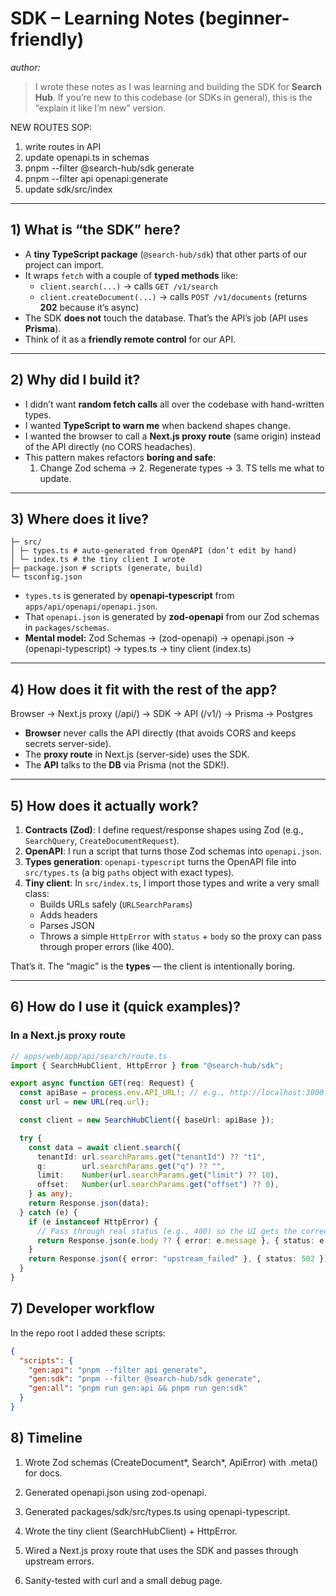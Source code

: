 # SDK – Learning Notes (beginner-friendly)
*author: <your name>*

> I wrote these notes as I was learning and building the SDK for **Search Hub**. If you’re new to this codebase (or SDKs in general), this is the “explain it like I’m new” version.

NEW ROUTES SOP:
1. write routes in API
2. update openapi.ts in schemas
3. pnpm --filter @search-hub/sdk generate
4. pnpm --filter api openapi:generate
5. update sdk/src/index

---

## 1) What is “the SDK” here?

- A **tiny TypeScript package** (`@search-hub/sdk`) that other parts of our project can import.
- It wraps `fetch` with a couple of **typed methods** like:
  - `client.search(...)` → calls `GET /v1/search`
  - `client.createDocument(...)` → calls `POST /v1/documents` (returns **202** because it’s async)
- The SDK **does not** touch the database. That’s the API’s job (API uses **Prisma**).
- Think of it as a **friendly remote control** for our API.

---

## 2) Why did I build it?

- I didn’t want **random fetch calls** all over the codebase with hand-written types.
- I wanted **TypeScript to warn me** when backend shapes change.
- I wanted the browser to call a **Next.js proxy route** (same origin) instead of the API directly (no CORS headaches).
- This pattern makes refactors **boring and safe**:
  1. Change Zod schema → 2. Regenerate types → 3. TS tells me what to update.

---

## 3) Where does it live?

```packages/sdk/
├─ src/
│ ├─ types.ts # auto-generated from OpenAPI (don’t edit by hand)
│ └─ index.ts # the tiny client I wrote
├─ package.json # scripts (generate, build)
└─ tsconfig.json
```

- `types.ts` is generated by **openapi-typescript** from `apps/api/openapi/openapi.json`.
- That `openapi.json` is generated by **zod-openapi** from our Zod schemas in `packages/schemas`.
- **Mental model:**
Zod Schemas → (zod-openapi) → openapi.json → (openapi-typescript) → types.ts → tiny client (index.ts)

---

## 4) How does it fit with the rest of the app?

Browser → Next.js proxy (/api/) → SDK → API (/v1/) → Prisma → Postgres

- **Browser** never calls the API directly (that avoids CORS and keeps secrets server-side).
- The **proxy route** in Next.js (server-side) uses the SDK.
- The **API** talks to the **DB** via Prisma (not the SDK!).

---

## 5) How does it actually work?

1. **Contracts (Zod)**: I define request/response shapes using Zod (e.g., `SearchQuery`, `CreateDocumentRequest`).
2. **OpenAPI**: I run a script that turns those Zod schemas into `openapi.json`.
3. **Types generation**: `openapi-typescript` turns the OpenAPI file into `src/types.ts` (a big `paths` object with exact types).
4. **Tiny client**: In `src/index.ts`, I import those types and write a very small class:
   - Builds URLs safely (`URLSearchParams`)
   - Adds headers
   - Parses JSON
   - Throws a simple `HttpError` with `status` + `body` so the proxy can pass through proper errors (like 400).

That’s it. The “magic” is the **types** — the client is intentionally boring.

---

## 6) How do I use it (quick examples)?

### In a Next.js proxy route
```ts
// apps/web/app/api/search/route.ts
import { SearchHubClient, HttpError } from "@search-hub/sdk";

export async function GET(req: Request) {
  const apiBase = process.env.API_URL!; // e.g., http://localhost:3000
  const url = new URL(req.url);

  const client = new SearchHubClient({ baseUrl: apiBase });

  try {
    const data = await client.search({
      tenantId: url.searchParams.get("tenantId") ?? "t1",
      q:        url.searchParams.get("q") ?? "",
      limit:    Number(url.searchParams.get("limit") ?? 10),
      offset:   Number(url.searchParams.get("offset") ?? 0),
    } as any);
    return Response.json(data);
  } catch (e) {
    if (e instanceof HttpError) {
      // Pass through real status (e.g., 400) so the UI gets the correct code
      return Response.json(e.body ?? { error: e.message }, { status: e.status });
    }
    return Response.json({ error: "upstream_failed" }, { status: 502 });
  }
}
```

## 7) Developer workflow
In the repo root I added these scripts:
```JSON
{
  "scripts": {
    "gen:api": "pnpm --filter api generate",
    "gen:sdk": "pnpm --filter @search-hub/sdk generate",
    "gen:all": "pnpm run gen:api && pnpm run gen:sdk"
  }
}
```

## 8) Timeline

1. Wrote Zod schemas (CreateDocument*, Search*, ApiError) with .meta() for docs.

2. Generated openapi.json using zod-openapi.

3. Generated packages/sdk/src/types.ts using openapi-typescript.

4. Wrote the tiny client (SearchHubClient) + HttpError.

5. Wired a Next.js proxy route that uses the SDK and passes through upstream errors.

6. Sanity-tested with curl and a small debug page.